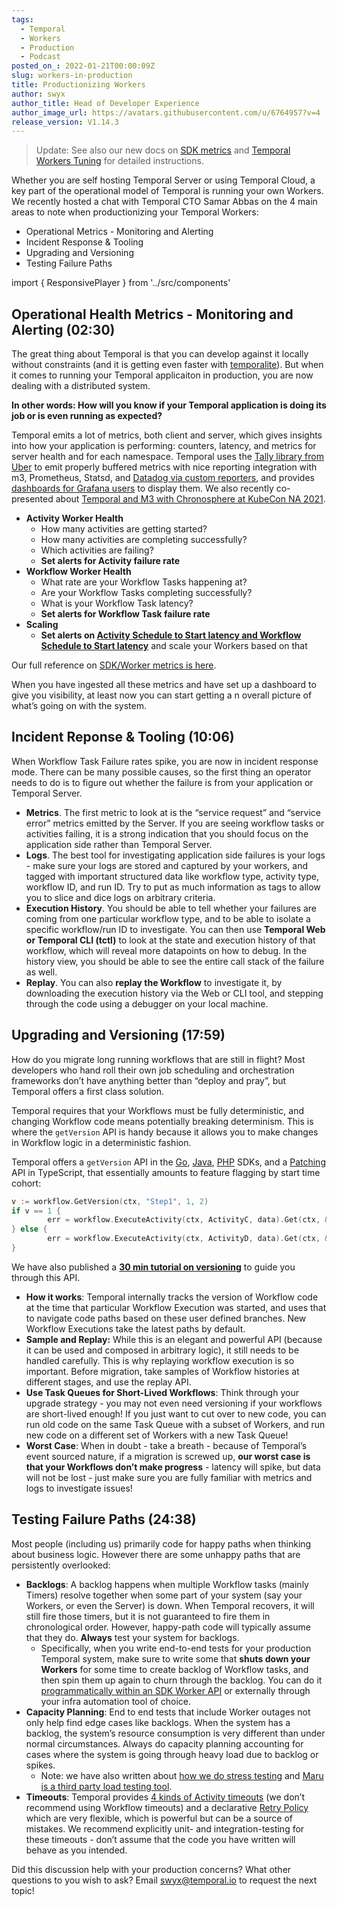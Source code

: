 ```yaml
---
tags:
  - Temporal
  - Workers
  - Production
  - Podcast
posted_on_: 2022-01-21T00:00:09Z
slug: workers-in-production
title: Productionizing Workers
author: swyx
author_title: Head of Developer Experience
author_image_url: https://avatars.githubusercontent.com/u/6764957?v=4
release_version: V1.14.3
---
```


> Update: See also our new docs on [SDK metrics](https://docs.temporal.io/references/sdk-metrics/) and [Temporal Workers Tuning](https://docs.temporal.io/operation/how-to-tune-workers/) for detailed instructions.

Whether you are self hosting Temporal Server or using Temporal Cloud, a key part of the operational model of Temporal is running your own Workers. We recently hosted a chat with Temporal CTO Samar Abbas on the 4 main areas to note when productionizing your Temporal Workers:

<!--truncate-->

- Operational Metrics - Monitoring and Alerting
- Incident Response & Tooling
- Upgrading and Versioning
- Testing Failure Paths

import { ResponsivePlayer } from '../src/components'

<ResponsivePlayer url='https://www.youtube.com/watch?v=bKRIkbxrVjs' />

## Operational Health Metrics - Monitoring and Alerting (02:30)

The great thing about Temporal is that you can develop against it locally without constraints (and it is getting even faster with [temporalite](https://github.com/DataDog/temporalite)). But when it comes to running your Temporal applicaiton in production, you are now dealing with a distributed system.

**In other words: How will you know if your Temporal application is doing its job or is even running as expected?**

Temporal emits a lot of metrics, both client and server, which gives insights into how your application is performing: counters, latency, and metrics for server health and for each namespace. Temporal uses the [Tally library from Uber](https://github.com/uber-go/tally) to emit properly buffered metrics with nice reporting integration with m3, Prometheus, Statsd, and [Datadog via custom reporters](https://docs.temporal.io/server/options/#withcustommetricsreporter), and provides [dashboards for Grafana users](https://github.com/temporalio/dashboards) to display them. We also recently co-presented about [Temporal and M3 with Chronosphere at KubeCon NA 2021](https://www.youtube.com/watch?v=8OCDPDGA_C0).

- **Activity Worker Health**
    - How many activities are getting started?
    - How many activities are completing successfully?
    - Which activities are failing?
    - **Set alerts for Activity failure rate**
- **Workflow Worker Health**
    - What rate are your Workflow Tasks happening at?
    - Are your Workflow Tasks completing successfully?
    - What is your Workflow Task latency?
    - **Set alerts for Workflow Task failure rate**
- **Scaling**
    - **Set alerts on [Activity Schedule to Start latency and Workflow Schedule to Start latency](https://docs.temporal.io/server/production-deployment/#scaling-and-metrics)** and scale your Workers based on that

Our full reference on [SDK/Worker metrics is here](https://docs.temporal.io/references/sdk-metrics/).

When you have ingested all these metrics and have set up a dashboard to give you visibility, at least now you can start getting a n overall picture of what’s going on with the system.

## Incident Reponse & Tooling (10:06)

When Workflow Task Failure rates spike, you are now in incident response mode. There can be many possible causes, so the first thing an operator needs to do is to figure out whether the failure is from your application or Temporal Server. 

- **Metrics**. The first metric to look at is the “service request” and “service error” metrics emitted by the Server. If you are seeing workflow tasks or activities failing, it is a strong indication that you should focus on the application side rather than Temporal Server.
- **Logs**. The best tool for investigating application side failures is your logs - make sure your logs are stored and captured by your workers, and tagged with important structured data like workflow type, activity type, workflow ID, and run ID. Try to put as much information as tags to allow you to slice and dice logs on arbitrary criteria.
- **Execution History**. You should be able to tell whether your failures are coming from one particular workflow type, and to be able to isolate a specific workflow/run ID to investigate. You can then use **Temporal Web or Temporal CLI (tctl)** to look at the state and execution history of that workflow, which will reveal more datapoints on how to debug. In the history view, you should be able to see the entire call stack of the failure as well.
- **Replay**. You can also **replay the Workflow** to investigate it, by downloading the execution history via the Web or CLI tool, and stepping through the code using a debugger on your local machine.

## Upgrading and Versioning (17:59)

How do you migrate long running workflows that are still in flight? Most developers who hand roll their own job scheduling and orchestration frameworks don’t have anything better than “deploy and pray”, but Temporal offers a first class solution.

Temporal requires that your Workflows must be fully deterministic, and changing Workflow code means potentially breaking determinism. This is where the `getVersion` API is handy because it allows you to make changes in Workflow logic in a deterministic fashion.

Temporal offers a `getVersion` API in the [Go](https://docs.temporal.io/go/versioning/#workflowgetversion), [Java](https://docs.temporal.io/java/versioning/#java-versioning-api), [PHP](https://docs.temporal.io/php/versioning/#workflowgetversion) SDKs, and a [Patching](https://docs.temporal.io/typescript/patching) API in TypeScript, that essentially amounts to feature flagging by start time cohort:

```go
v := workflow.GetVersion(ctx, "Step1", 1, 2)
if v == 1 {
        err = workflow.ExecuteActivity(ctx, ActivityC, data).Get(ctx, &result1)
} else {
        err = workflow.ExecuteActivity(ctx, ActivityD, data).Get(ctx, &result1)
}
```

We have also published a **[30 min tutorial on versioning](https://www.youtube.com/watch?v=kkP899WxgzY&feature=emb_title)** to guide you through this API.

- **How it works**: Temporal internally tracks the version of Workflow code at the time that particular Workflow Execution was started, and uses that to navigate code paths based on these user defined branches. New Workflow Executions take the latest paths by default.
- **Sample and Replay:** While this is an elegant and powerful API (because it can be used and composed in arbitrary logic), it still needs to be handled carefully. This is why replaying workflow execution is so important. Before migration, take samples of Workflow histories at different stages, and use the replay API.
- **Use Task Queues for Short-Lived Workflows**: Think through your upgrade strategy - you may not even need versioning if your workflows are short-lived enough! If you just want to cut over to new code, you can run old code on the same Task Queue with a subset of Workers, and run new code on a different set of Workers with a new Task Queue!
- **Worst Case**: When in doubt - take a breath - because of Temporal’s event sourced nature, if a migration is screwed up, **our worst case is that your Workflows don’t make progress** - latency will spike, but data will not be lost - just make sure you are fully familiar with metrics and logs to investigate issues!

## Testing Failure Paths (24:38)

Most people (including us) primarily code for happy paths when thinking about business logic. However there are some unhappy paths that are persistently overlooked:

- **Backlogs**: A backlog happens when multiple Workflow tasks (mainly Timers) resolve together when some part of your system (say your Workers, or even the Server) is down. When Temporal recovers, it will still fire those timers, but it is not guaranteed to fire them in chronological order. However, happy-path code will typically assume that they do. **Always** test your system for backlogs.
    - Specifically, when you write end-to-end tests for your production Temporal system, make sure to write some that **shuts down your Workers** for some time to create backlog of Workflow tasks, and then spin them up again to churn through the backlog. You can do it [programmatically within an SDK Worker API](https://docs.temporal.io/typescript/workers#how-to-shut-down-a-worker-and-track-its-state) or externally through your infra automation tool of choice.
- **Capacity Planning**: End to end tests that include Worker outages not only help find edge cases like backlogs. When the system has a backlog, the system’s resource consumption is very different than under normal circumstances. Always do capacity planning accounting for cases where the system is going through heavy load due to backlog or spikes.
    - Note: we have also written about [how we do stress testing](https://docs.temporal.io/blog/temporal-deep-dive-stress-testing/) and [Maru is a third party load testing tool](https://mikhail.io/2021/03/maru-load-testing-tool-for-temporal-workflows/).
- **Timeouts**: Temporal provides [4 kinds of Activity timeouts](https://docs.temporal.io/blog/activity-timeouts/) (we don’t recommend using Workflow timeouts) and a declarative [Retry Policy](https://docs.temporal.io/concepts/activities/#retries) which are very flexible, which is powerful but can be a source of mistakes. We recommend explicitly unit- and integration-testing for these timeouts - don’t assume that the code you have written will behave as you intended.


Did this discussion help with your production concerns? What other questions to you wish to ask? Email [swyx@temporal.io](mailto:swyx@temporal.io) to request the next topic!
